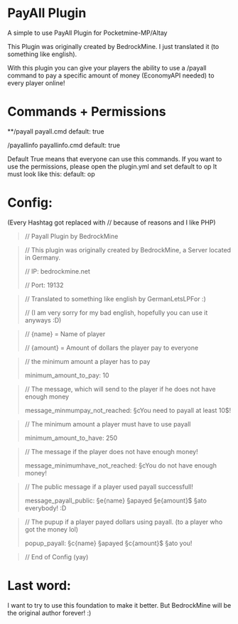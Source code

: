 # PayAll Plugin
A simple to use PayAll Plugin for Pocketmine-MP/Altay

This Plugin was originally created by BedrockMine. I just translated it (to something like english).

With this plugin you can give your players the ability to use a /payall command to pay a specific amount of money (EconomyAPI needed) to every player online!

# Commands + Permissions
**/payall <amount>
payall.cmd
default: true

/payallinfo
payallinfo.cmd
default: true

Default True means that everyone can use this commands. If you want to use the permissions, please open the plugin.yml and set default to op
It must look like this: 
default: op

# Config:
(Every Hashtag got replaced with // because of reasons and I like PHP)

> // Payall Plugin by BedrockMine
 
> // This plugin was originally created by BedrockMine, a Server located in Germany.
> 
> // IP: bedrockmine.net
> 
> // Port: 19132

> // Translated to something like english by GermanLetsLPFor :)
> 
> // (I am very sorry for my bad english, hopefully you can use it anyways :D)
> 

> // {name} = Name of player
> 
> // {amount} = Amount of dollars the player pay to everyone
> 


> // the minimum amount a player has to pay
> 
> minimum_amount_to_pay: 10
> 

> // The message, which will send to the player if he does not have enough money
> 
> message_minmumpay_not_reached: §cYou need to payall at least 10$!
> 

> // The minimum amount a player must have to use payall
> 
> minimum_amount_to_have: 250
> 

> // The message if the player does not have enough money!
> 
> message_minimumhave_not_reached: §cYou do not have enough money!
> 

> // The public message if a player used payall successfull!
> 
> message_payall_public: §e{name} §apayed §e{amount}$ §ato everybody! :D
> 

> // The pupup if a player payed dollars using payall. (to a player who got the money lol)
> 
> popup_payall: §c{name} §apayed §c{amount}$ §ato you!
> 

> // End of Config (yay)
> 

# Last word:
I want to try to use this foundation to make it better. But BedrockMine will be the original author forever! :)
